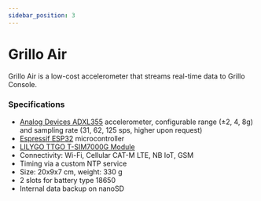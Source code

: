 ```yaml
---
sidebar_position: 3
---
```


# Grillo Air
Grillo Air is a low-cost accelerometer that streams real-time data to Grillo Console.

### Specifications
- [Analog Devices ADXL355](https://www.analog.com/en/products/adxl355.html) accelerometer, configurable range (±2, 4, 8g) and sampling rate (31, 62, 125 sps, higher upon request)
- [Espressif ESP32](https://www.esp32.com) microcontroller
- [LILYGO TTGO T-SIM7000G Module](http://www.lilygo.cn/prod_view.aspx?TypeId=50033&Id=1246)
- Connectivity: Wi-Fi, Cellular CAT-M LTE, NB IoT, GSM 
- Timing via a custom NTP service
- Size: 20x9x7 cm, weight: 330 g
- 2 slots for battery type 18650 
- Internal data backup on nanoSD